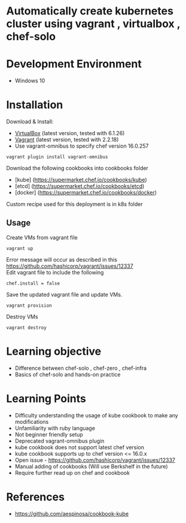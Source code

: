 
# Automatically create kubernetes cluster using vagrant , virtualbox , chef-solo

# Development Environment
- Windows 10

# Installation

Download & Install:
- [VirtualBox](https://www.virtualbox.org/wiki/Downloads) (latest version, tested with 6.1.26)
- [Vagrant](https://www.vagrantup.com/downloads.html) (latest version, tested with 2.2.18)
- Use vagrant-omnibus to specify chef version 16.0.257
```shell
vagrant plugin install vagrant-omnibus
```

Download the following cookbooks into cookbooks folder
- [kube] (https://supermarket.chef.io/cookbooks/kube)
- [etcd] (https://supermarket.chef.io/cookbooks/etcd)
- [docker] (https://supermarket.chef.io/cookbooks/docker)

Custom recipe used for this deployment is in k8s folder

## Usage

Create VMs from vagrant file

```shell
vagrant up
```

Error message will occur as described in this https://github.com/hashicorp/vagrant/issues/12337 <br >
Edit vagrant file to include the following
```shell
chef.install = false
```

Save the updated vagrant file and update VMs.
```shell
vagrant provision
```

Destroy VMs

```shell
vagrant destroy
```
# Learning objective
* Difference between chef-solo , chef-zero , chef-infra
* Basics of chef-solo and hands-on practice

# Learning Points
* Difficulty understanding the usage of kube cookbook to make any modifications
* Unfamiliarity with ruby language
* Not beginner friendly setup
* Deprecated vagrant-omnibus plugin
* kube cookbook does not support latest chef version
* kube cookbook supports up to chef version <= 16.0.x
* Open issue - https://github.com/hashicorp/vagrant/issues/12337
* Manual adding of cookbooks (Will use Berkshelf in the future)
* Require further read up on chef and cookbook

# References
* https://github.com/aespinosa/cookbook-kube
